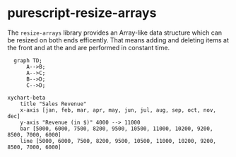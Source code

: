 # purescript-resize-arrays

The `resize-arrays` library provides an Array-like data structure which can be resized on both ends efficently. That means adding and deleting items at the front and at the and are performed in constant time.

```mermaid
  graph TD;
      A-->B;
      A-->C;
      B-->D;
      C-->D;
```

```mermaid
xychart-beta
    title "Sales Revenue"
    x-axis [jan, feb, mar, apr, may, jun, jul, aug, sep, oct, nov, dec]
    y-axis "Revenue (in $)" 4000 --> 11000
    bar [5000, 6000, 7500, 8200, 9500, 10500, 11000, 10200, 9200, 8500, 7000, 6000]
    line [5000, 6000, 7500, 8200, 9500, 10500, 11000, 10200, 9200, 8500, 7000, 6000]
```
